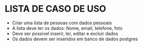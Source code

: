 # LISTA DE CASO DE USO

- Criar uma lista de pessoas com dados pessoais
- A lista deve ter os dados: Nome, email, telefone, foto
- Deve ser possível inserir, ler, editar e excluir dados
- Os dados devem ser inseridos em banco de dados postgres

